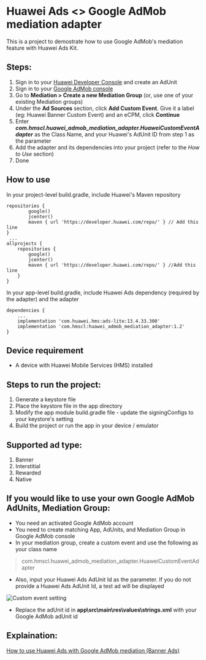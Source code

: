 # Huawei Ads <> Google AdMob mediation adapter
This is a project to demostrate how to use Google AdMob's mediation feature with Huawei Ads Kit.

## Steps:
1. Sign in to your [Huawei Developer Console](https://developer.huawei.com/consumer/en/console) and create an AdUnit
2. Sign in to your [Google AdMob console](https://apps.admob.com/v2)
3. Go to **Mediation > Create a new Mediation Group** (or, use one of your existing Mediation groups)
4. Under the **Ad Sources** section, click **Add Custom Event**. Give it a label (eg: Huawei Banner Custom Event) and an eCPM, click **Continue**
5. Enter _**com.hmscl.huawei_admob_mediation_adapter.HuaweiCustomEventAdapter**_ as the Class Name, and your Huawei's AdUnit ID from step 1 as the parameter
6. Add the adapter and its dependencies into your project (refer to the _How to Use_ section)
6. Done

## How to use
In your project-level build.gradle, include Huawei's Maven repository
```
repositories {
        google()
        jcenter()
        maven { url 'https://developer.huawei.com/repo/' } // Add this line
}
 ...
allprojects {
    repositories {
        google()
        jcenter()
        maven { url 'https://developer.huawei.com/repo/' } //Add this line
    }
}
```

In your app-level build.gradle, include Huawei Ads dependency (required by the adapter) and the adapter
```
dependencies {
    ...
    implementation 'com.huawei.hms:ads-lite:13.4.33.300'
    implementation 'com.hmscl:huawei_admob_mediation_adapter:1.2'
}
```

## Device requirement
- A device with Huawei Mobile Services (HMS) installed
 
## Steps to run the project:
1. Generate a keystore file
2. Place the keystore file in the app directory
3. Modify the app module build.gradle file - update the signingConfigs to your keystore's setting
4. Build the project or run the app in your device / emulator

## Supported ad type:
1. Banner
2. Interstitial
3. Rewarded
4. Native

## If you would like to use your own Google AdMob AdUnits, Mediation Group:
- You need an activated Google AdMob account
- You need to create matching App, AdUnits, and Mediation Group in Google AdMob console
- In your mediation group, create a custom event and use the following as your class name
> com.hmscl.huawei_admob_mediation_adapter.HuaweiCustomEventAdapter
- Also, input your Huawei Ads AdUnit Id as the parameter. If you do not provide a Huawei Ads AdUnit Id, a test ad will be displayed

![Custom event setting](https://i.ibb.co/SnfH3Cj/Untitled.png)

- Replace the adUnit id in **app\src\main\res\values\strings.xml** with your Google AdMob adUnit id

## Explaination:
[How to use Huawei Ads with Google AdMob mediation (Banner Ads)](https://clho40.medium.com/how-to-use-huawei-ads-with-google-admob-mediation-banner-ads-5ff1791e750c)